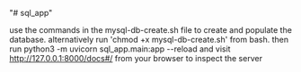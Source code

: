 "# sql_app" 

use the commands in the mysql-db-create.sh file to create and populate the database.
alternatively run 'chmod +x mysql-db-create.sh' from bash.
then run python3 -m uvicorn sql_app.main:app --reload
and visit http://127.0.0.1:8000/docs#/ from your browser to inspect the server
